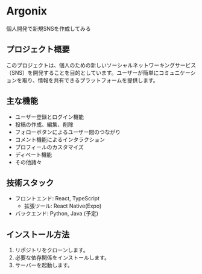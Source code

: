 # Argonix
個人開発で新規SNSを作成してみる

## プロジェクト概要
このプロジェクトは、個人のための新しいソーシャルネットワーキングサービス（SNS）を開発することを目的としています。ユーザーが簡単にコミュニケーションを取り、情報を共有できるプラットフォームを提供します。

## 主な機能
- ユーザー登録とログイン機能
- 投稿の作成、編集、削除
- フォローボタンによるユーザー間のつながり
- コメント機能によるインタラクション
- プロフィールのカスタマイズ
- ディベート機能
- その他諸々

## 技術スタック
- フロントエンド: React, TypeScript
  - 拡張ツール: React Native(Expo)
- バックエンド: Python, Java (予定)

## インストール方法
1. リポジトリをクローンします。
2. 必要な依存関係をインストールします。
3. サーバーを起動します。
